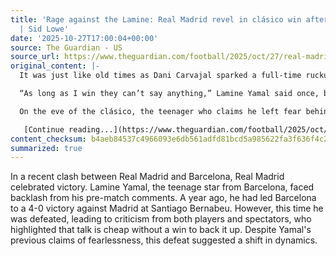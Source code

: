 ```yaml
---
title: 'Rage against the Lamine: Real Madrid revel in clásico win after cheap talk
  | Sid Lowe'
date: '2025-10-27T17:00:04+00:00'
source: The Guardian - US
source_url: https://www.theguardian.com/football/2025/oct/27/real-madrid-revel-in-clasico-win-barcelona-lamine-yamal
original_content: |-
  It was just like old times as Dani Carvajal sparked a full-time ruckus with Barça’s teenage star after his pre-match barbs

  “As long as I win they can’t say anything,” Lamine Yamal said once, but this time he didn’t win and they were coming for him. They said he spoke too much; they replied that, yeah, they _would_ see him outside; they told him talk is cheap. And that was just the players: there was more from the preachers in their pulpits, men who never lose.

  On the eve of the clásico, the teenager who claims he left fear behind in Mataró suggested that Real Madrid rob and moan, or so it goes. He also offered a reminder that [the last time he had been at the Santiago Bernabéu](https://www.theguardian.com/football/2024/oct/28/barcelona-lamine-yamal-bernabeu-real-madrid-playground) – a kid with _blaugrana_ braces, a glint in his eye and a right foot they didn’t know he had – [he beat them 4-0](https://www.theguardian.com/football/2024/oct/26/real-madrid-barcelona-la-liga-clasico-match-report). But that was then and this was now. And, an adult now, exactly a year on, [he was beaten back](https://www.theguardian.com/football/2025/oct/26/real-madrid-barcelona-el-clasico-la-liga-match-report). He knew, they told him so.

   [Continue reading...](https://www.theguardian.com/football/2025/oct/27/real-madrid-revel-in-clasico-win-barcelona-lamine-yamal)
content_checksum: b4aeb84537c4966093e6db561adfd81bcd5a985622fa3f636f4c235061675933
summarized: true
---
```


In a recent clash between Real Madrid and Barcelona, Real Madrid celebrated victory. Lamine Yamal, the teenage star from Barcelona, faced backlash from his pre-match comments. A year ago, he had led Barcelona to a 4-0 victory against Madrid at Santiago Bernabeu. However, this time he was defeated, leading to criticism from both players and spectators, who highlighted that talk is cheap without a win to back it up. Despite Yamal's previous claims of fearlessness, this defeat suggested a shift in dynamics.